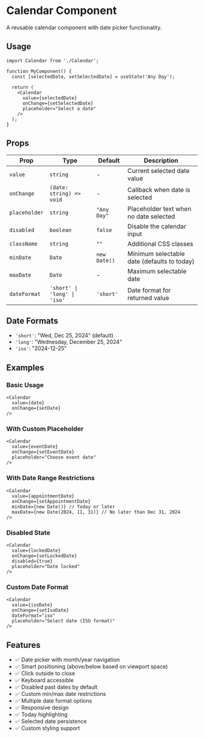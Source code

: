# Calendar Component

A reusable calendar component with date picker functionality.

## Usage

```tsx
import Calendar from './Calendar';

function MyComponent() {
  const [selectedDate, setSelectedDate] = useState('Any Day');

  return (
    <Calendar
      value={selectedDate}
      onChange={setSelectedDate}
      placeholder="Select a date"
    />
  );
}
```

## Props

| Prop | Type | Default | Description |
|------|------|---------|-------------|
| `value` | `string` | - | Current selected date value |
| `onChange` | `(date: string) => void` | - | Callback when date is selected |
| `placeholder` | `string` | `"Any Day"` | Placeholder text when no date selected |
| `disabled` | `boolean` | `false` | Disable the calendar input |
| `className` | `string` | `""` | Additional CSS classes |
| `minDate` | `Date` | `new Date()` | Minimum selectable date (defaults to today) |
| `maxDate` | `Date` | - | Maximum selectable date |
| `dateFormat` | `'short' \| 'long' \| 'iso'` | `'short'` | Date format for returned value |

## Date Formats

- `'short'`: "Wed, Dec 25, 2024" (default)
- `'long'`: "Wednesday, December 25, 2024"
- `'iso'`: "2024-12-25"

## Examples

### Basic Usage
```tsx
<Calendar
  value={date}
  onChange={setDate}
/>
```

### With Custom Placeholder
```tsx
<Calendar
  value={eventDate}
  onChange={setEventDate}
  placeholder="Choose event date"
/>
```

### With Date Range Restrictions
```tsx
<Calendar
  value={appointmentDate}
  onChange={setAppointmentDate}
  minDate={new Date()} // Today or later
  maxDate={new Date(2024, 11, 31)} // No later than Dec 31, 2024
/>
```

### Disabled State
```tsx
<Calendar
  value={lockedDate}
  onChange={setLockedDate}
  disabled={true}
  placeholder="Date locked"
/>
```

### Custom Date Format
```tsx
<Calendar
  value={isoDate}
  onChange={setIsoDate}
  dateFormat="iso"
  placeholder="Select date (ISO format)"
/>
```

## Features

- ✅ Date picker with month/year navigation
- ✅ Smart positioning (above/below based on viewport space)
- ✅ Click outside to close
- ✅ Keyboard accessible
- ✅ Disabled past dates by default
- ✅ Custom min/max date restrictions
- ✅ Multiple date format options
- ✅ Responsive design
- ✅ Today highlighting
- ✅ Selected date persistence
- ✅ Custom styling support